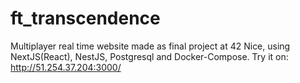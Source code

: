 # ft_transcendence

Multiplayer real time website made as final project at 42 Nice, using NextJS(React), NestJS, Postgresql and Docker-Compose.
Try it on: http://51.254.37.204:3000/

